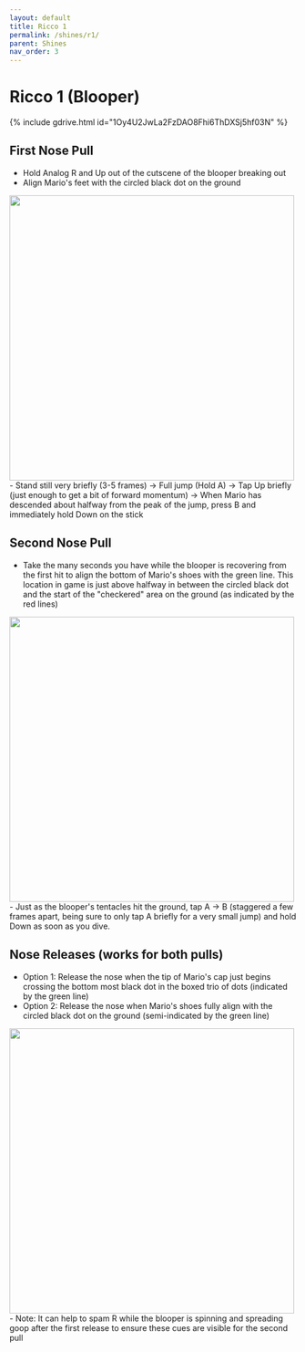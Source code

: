 ```yaml
---
layout: default
title: Ricco 1
permalink: /shines/r1/
parent: Shines
nav_order: 3
---
```

# Ricco 1 (Blooper)

{% include gdrive.html id="1Oy4U2JwLa2FzDAO8Fhi6ThDXSj5hf03N" %}

## First Nose Pull

- Hold Analog R and Up out of the cutscene of the blooper breaking out
- Align Mario's feet with the circled black dot on the ground

<img src="https://cdn.discordapp.com/attachments/414653112108843008/842946202663387136/Ricco_1_Blooper_1st_Pull_Cue.png" width="500">
- Stand still very briefly (3-5 frames) -> Full jump (Hold A) -> Tap Up briefly (just enough to get a bit of forward momentum) -> When Mario has descended about halfway from the peak of the jump, press B and immediately hold Down on the stick

## Second Nose Pull

- Take the many seconds you have while the blooper is recovering from the first hit to align the bottom of Mario's shoes with the green line. This location in game is just above halfway in between the circled black dot and the start of the "checkered" area on the ground (as indicated by the red lines)

<img src="https://cdn.discordapp.com/attachments/414653112108843008/842946211555049472/Ricco_1_Blooper_2nd_Pull_Cue.png" width="500">
- Just as the blooper's tentacles hit the ground, tap A -> B (staggered a few frames apart, being sure to only tap A briefly for a very small jump) and hold Down as soon as you dive.

## Nose Releases (works for both pulls)

- Option 1: Release the nose when the tip of Mario's cap just begins crossing the bottom most black dot in the boxed trio of dots (indicated by the green line)
- Option 2: Release the nose when Mario's shoes fully align with the circled black dot on the ground (semi-indicated by the green line)

<img src="https://cdn.discordapp.com/attachments/414653112108843008/842946222188134430/Ricco_1_Blooper_Nose_Release_Cues.png" width="500">
- Note: It can help to spam R while the blooper is spinning and spreading goop after the first release to ensure these cues are visible for the second pull
